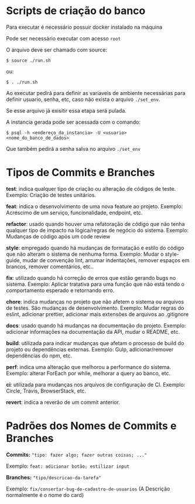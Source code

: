 # Scripts de criação do banco

Para executar é necessário possuir docker instalado na máquina

Pode ser necessário executar com acesso `root`

O arquivo deve ser chamado com source:

    $ source ./run.sh

ou:

    $ . ./run.sh

Ao executar pedirá para definir as variaveis de ambiente necessárias para definir usuario, senha, etc, caso não exista o arquivo `./set_env`.

Se esse arquivo já exisitir essa etapa será pulada.

A instancia gerada pode ser acessada com o comando:

    $ psql -h <endereço_da_instancia> -U <usuario> <nome_do_banco_de_dados>

Que também pedirá a senha salva no arquivo `./set_env`

# Tipos de Commits e Branches

**test**: indica qualquer tipo de criação ou alteração de códigos de teste. Exemplo: Criação de testes unitários.

**feat**: indica o desenvolvimento de uma nova feature ao projeto. Exemplo: Acréscimo de um serviço, funcionalidade, endpoint, etc.

**refactor**: usado quando houver uma refatoração de código que não tenha qualquer tipo de impacto na lógica/regras de negócio do sistema. 
Exemplo: Mudanças de código após um code review

**style**: empregado quando há mudanças de formatação e estilo do código que não alteram o sistema de nenhuma forma.
Exemplo: Mudar o style-guide, mudar de convenção lint, arrumar indentações, remover espaços em brancos, remover comentários, etc..

**fix**: utilizado quando há correção de erros que estão gerando bugs no sistema.
Exemplo: Aplicar tratativa para uma função que não está tendo o comportamento esperado e retornando erro.

**chore**: indica mudanças no projeto que não afetem o sistema ou arquivos de testes. São mudanças de desenvolvimento.
Exemplo: Mudar regras do eslint, adicionar prettier, adicionar mais extensões de arquivos ao .gitignore

**docs**: usado quando há mudanças na documentação do projeto.
Exemplo: adicionar informações na documentação da API, mudar o README, etc.

**build**: utilizada para indicar mudanças que afetam o processo de build do projeto ou dependências externas.
Exemplo: Gulp, adicionar/remover dependências do npm, etc.

**perf**: indica uma alteração que melhorou a performance do sistema.
Exemplo: alterar ForEach por while, melhorar a query ao banco, etc.

**ci**: utilizada para mudanças nos arquivos de configuração de CI.
Exemplo: Circle, Travis, BrowserStack, etc.

**revert**: indica a reverão de um commit anterior.

# Padrões dos Nomes de Commits e Branches

**Commits:** `"tipo: fazer algo; fazer outras coisas; ..."`

Exemplo: `feat: adicionar botão; estilizar input`

**Branches:** `"tipo/descricao-da-tarefa"`

Exemplo: `fix/consertar-bug-de-cadastro-de-usuarios` (A Descrição normalmente é o nome do card)
